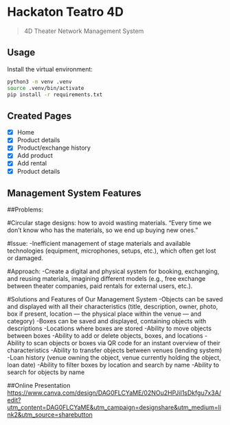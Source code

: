 # Hackaton Teatro 4D

> 4D Theater Network Management System

## Usage

Install the virtual environment:

```sh
python3 -m venv .venv
source .venv/bin/activate
pip install -r requirements.txt
```



## Created Pages

- [x] Home
- [x] Product details
- [x] Product/exchange history
- [x] Add product
- [x] Add rental
- [x] Product details

## Management System Features

##Problems:

#Circular stage designs: how to avoid wasting materials.
“Every time we don’t know who has the materials, so we end up buying new ones.”

#Issue:
-Inefficient management of stage materials and available technologies (equipment, microphones, setups, etc.), which often get lost or damaged.

#Approach:
-Create a digital and physical system for booking, exchanging, and reusing materials, imagining different models (e.g., free exchange between theater companies, paid rentals for external users, etc.).

#Solutions and Features of Our Management System
-Objects can be saved and displayed with all their characteristics (title, description, owner, photo, box if present, location — the physical place within the venue — and category)
-Boxes can be saved and displayed, containing objects with descriptions
-Locations where boxes are stored
-Ability to move objects between boxes
-Ability to add or delete objects, boxes, and locations
-Ability to scan objects or boxes via QR code for an instant overview of their characteristics
-Ability to transfer objects between venues (lending system)
-Loan history (venue owning the object, venue currently holding the object, loan date)
-Ability to filter boxes by location and search by name
-Ability to search for objects by name

##Online Presentation
https://www.canva.com/design/DAG0FLCYaME/02NOu2HPJiI1sDkfgu7x3A/edit?utm_content=DAG0FLCYaME&utm_campaign=designshare&utm_medium=link2&utm_source=sharebutton

